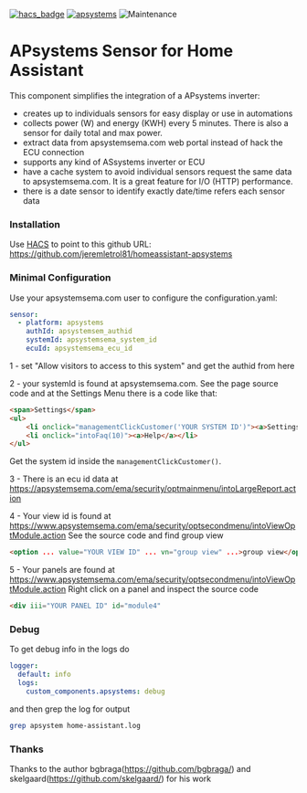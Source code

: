 [![hacs_badge](https://img.shields.io/badge/HACS-Default-orange.svg)](https://github.com/custom-components/hacs) [![apsystems](https://img.shields.io/github/v/release/jeremletrol81/homeassistant-apsystems.svg)](https://github.com/jeremletrol81/homeassistant-apsystems) ![Maintenance](https://img.shields.io/maintenance/yes/2024.svg)

# APsystems Sensor for Home Assistant
This component simplifies the integration of a APsystems inverter:
* creates up to individuals sensors for easy display or use in automations
* collects power (W) and energy (KWH) every 5 minutes. There is also a sensor for daily total and max power.
* extract data from apsystemsema.com web portal instead of hack the ECU connection
* supports any kind of ASsystems inverter or ECU
* have a cache system to avoid individual sensors request the same data to apsystemsema.com. It is a great feature for I/O (HTTP) performance.
* there is a date sensor to identify exactly date/time refers each sensor data

### Installation
Use [HACS](https://custom-components.github.io/hacs/) to point to this github URL:
https://github.com/jeremletrol81/homeassistant-apsystems

### Minimal Configuration
Use your apsystemsema.com user to configure the configuration.yaml:
```yaml
sensor:
  - platform: apsystems
    authId: apsystemsem_authid
    systemId: apsystemsema_system_id
    ecuId: apsystemsema_ecu_id
```
1 - set "Allow visitors to access to this system" and get the authid from here

2 - your systemId is found at apsystemsema.com. See the page source code and at the Settings Menu there is a code like that:
```html
<span>Settings</span>
<ul>
    <li onclick="managementClickCustomer('YOUR SYSTEM ID')"><a>Settings</a></li>
    <li onclick="intoFaq(10)"><a>Help</a></li>
</ul>
```
Get the system id inside the ```managementClickCustomer()```.

3 - There is an ecu id data at https://apsystemsema.com/ema/security/optmainmenu/intoLargeReport.action

4 - Your view id is found at https://www.apsystemsema.com/ema/security/optsecondmenu/intoViewOptModule.action
See the source code and find group view
```html
<option ... value="YOUR VIEW ID" ... vn="group view" ...>group view</option>
```

5 - Your panels are found at https://www.apsystemsema.com/ema/security/optsecondmenu/intoViewOptModule.action
Right click on a panel and inspect the source code
```html
<div iii="YOUR PANEL ID" id="module4"
```

### Debug
To get debug info in the logs do
```yaml
logger:
  default: info
  logs:
    custom_components.apsystems: debug
```

and then grep the log for output

```bash
grep apsystem home-assistant.log
```

### Thanks
Thanks to the author bgbraga(https://github.com/bgbraga/) and skelgaard(https://github.com/skelgaard/) for his work